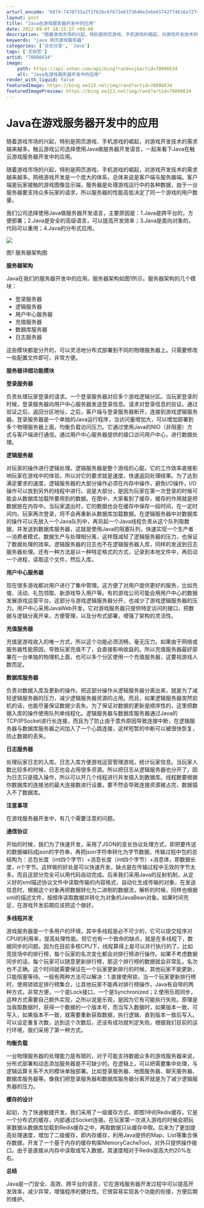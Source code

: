 ```yaml
---
arturl_encode: "6874:7470733a2f2f626c6f672e6373646e2e6e65742f74616e7274:2f61727469636c652f64657461696c732f3738303836363334"
layout: post
title: "Java在游戏服务器开发中的应用"
date: 2022-09-07 18:15:57 +08:00
description: "随着游戏市场的兴起，特别是网页游戏、手机游戏的崛起，对游戏开发技术的需求越来越多。触云游戏公司选择使"
keywords: "java 网页游戏服务器"
categories: ['日志分享', 'Java']
tags: ['无标签']
artid: "78086634"
image:
    path: https://api.vvhan.com/api/bing?rand=sj&artid=78086634
    alt: "Java在游戏服务器开发中的应用"
render_with_liquid: false
featuredImage: https://bing.ee123.net/img/rand?artid=78086634
featuredImagePreview: https://bing.ee123.net/img/rand?artid=78086634
---
```


# Java在游戏服务器开发中的应用

随着游戏市场的兴起，特别是网页游戏、手机游戏的崛起，对游戏开发技术的需求越来越多。触云游戏公司选择使用Java做服务器开发语言，一起来看下Java在触云游戏服务器开发中的应用。

随着游戏市场的兴起，特别是网页游戏、手机游戏的崛起，对游戏开发技术的需求越来越多。网络游戏开发是一个庞大的体系，总体来说是客户端与服务器端。客户端是玩家接触的游戏图像显示端，服务器是处理游戏运行中的各种数据，由于一台服务器要支持众多玩家的请求，所以服务器的性能高低决定了同一个游戏的用户数量。

我们公司选择使用Java做服务器开发语言，主要原因是：1.Java是跨平台的，方便部署；2.Java是安全的高级语言，可以提高开发效率；3.Java是面向对象的，代码可以重用；4.Java的分布式应用。

![](http://img.ptcms.csdn.net/article/201505/20/555c3c80ed232.jpg)

图1 服务器架构图

**服务器架构**

Java在我们的服务器开发中的应用。服务器架构如图1所示。服务器架构的几个模块：

* 登录服务器
* 逻辑服务器
* 用户中心服务器
* 充值服务器
* 数据库服务器
* 日志服务器

这些模块都是分开的，可以灵活地分布式部署到不同的物理服务器上。只需要修改一些配置文件即可，非常方便。

**服务器详细功能模块**

**登录服务器**

负责处理玩家登录的请求。一个登录服务器对应多个游戏逻辑分区。当玩家登录的时候，登录服务器向用户中心服务器发送登录信息。请求对登录信息的验证。通过验证之后，返回分区地址，之后，客户端与登录服务器断开，连接到游戏逻辑服务器。登录服务器是一个单独的Java运行程序，当访问量增加大，可以增加部署到多个物理服务器上面，均衡负载访问压力。它通过使用Java的NIO（非阻塞）方式与客户端进行通信。通过用户中心服务器提供的接口访问用户中心，进行数据处理。

**逻辑服务器**

对玩家的操作进行逻辑处理。逻辑服务器是整个游戏的心脏。它的工作效率直接影响玩家在游戏中的体验，所以对它的要求就是速度，快速返回处理结果。为了达到满足要求的速度，逻辑服务器的大部分操作必须在内存中操作，避免I/O操作，I/O操作可以放到另外的线程中进行。说是大部分，是因为玩家在第一次登录的时候可能会从数据库加载所要用到的数据。在图中，大家看到了缓存，缓存的作用就是把数据放在内存中。当玩家退出时，它的数据也会在缓存中保存一段时间，在一定时间内，玩家再次登录，将不会再重新从数据库加载数据。在逻辑服务器中对数据库的操作可以先放入一个Java队列中，再另起一个Java线程负责从这个队列取数据，并发送到数据库服务器，这就是使用Java的阻塞队列，快速实现一个生产者—消费者模式，数据生产与处理相分离，这样既减轻了逻辑服务器的压力，也保证了数据处理的效率。逻辑服务器的日志也不在逻辑服务器入库，同样的发送到日志服务器处理。还有一种方法是以一种特定格式的方式，记录到本地文件中，再启动一个进程，读取这个文件，然后入库。

**用户中心服务器**

现在很多游戏都对用户进行了集中管理。这方便了对用户提供更好的服务，比如充值、活动、礼包领取、新游戏导入用户等。有的游戏公司可能会用用户中心的数据发展游戏运营平台。这部分与游戏逻辑服务器分开，也减少了游戏逻辑服务器的压力。用户中心采用JavaWeb开发，它对游戏服务器只提供特定访问的接口，把数据与逻辑分离开来，方便管理，以及分布式部署，增强了架构的灵活性。

**充值服务器**

充值是游戏收入的唯一方式，所以这个功能必须流畅，毫无压力。如果由于网络或服务器性能原因，导致玩家充值不了，会直接影响收益的。所以充值服务器最好部署在一台单独的物理机上面，也可以多个分区使用一个充值服务器，这要视游戏人数而定。

**数据库服务器**

负责对数据入库及更新的操作。把这部分操作从逻辑服务器分离出来，就是为了减轻逻辑服务器的压力，减少逻辑服务器资源的占用。而且，如果逻辑服务器突然宕机的话，也能尽量保证数据少丢失。为了保证对数据的更新是顺序性的，这里把数据入库的操作使用队列单线程化。逻辑服务器与数据库服务器通过Java的TCP/IPSocket进行长连接，而且为了防止由于意外原因导致连接中断，在逻辑服务器与数据库服务器之间加入了一个心跳连接，这样短暂的中断可以被很快恢复，防止数据的丢失。

**日志服务器**

处理玩家日志的入库。日志入库方便游戏运营管理游戏，统计玩家信息。当玩家人数比较多的时候，日志也会占用很多资源。所以把日志从逻辑服务器也分开了，因为日志只是插入操作，所以可以开几个线程进行并发插入到数据库。线程数要根据你数据库的连接池的最大连接数进行设置，要不然会导致连接资源被占完，数据插入不了数据库。

**注意事项**

在游戏服务器开发中，有几个需要注意的问题。

**通信协议**

开始的时候，我们为了快速开发，采用了JSON的变长协议处理方式，即把要传送的数据编码成json的字符串，再把json字符串转化为字节数据，传输过程中包的总结构为：总包长度（int四个字节）+消息长度（int四个字节）+消息体，即数据长度，n个字节。这样做的好处是可以快速开发，缺点是在传输过程中无效的字节太多。而且这部分完全可以用代码自动完成。后来我们采用Java的反射机制，从定义好的xml描述协议文件中读取传输的内容格式，自动化生成传输的对象，在发送信息时，根据这个对象再把数据转化为二进制的数据流，解析的时候，同样也根据xml的描述文件，按顺序读取数据并转化为对象的JavaBean对象。如果时间充足，在游戏开发前期应该把这个做好。

**多线程并发**

游戏服务器是一个多用户的环境，其中多线程是必不可少的，它可以提交程序对CPU的利用率，提高处理性能。但它也有一个致命的缺点，就是在多线程下，数据同步的问题。因为在目前多核CPU下，线程算得上是可以并行执行的了。比如竞技场中的排行榜，每个玩家的名次变化都会对排行榜进行操作。如果不考虑数据同步的话，每个玩家可以随意更新排行榜，那这个排行榜的数据就会非常乱，名次也不正确。这个时间就需要保证在一个玩家更新排行的时候，其他玩家不能更新，只能阻塞等待。一般有两种方法可以解决：1.直接使用锁，当一个玩家更新排行榜时，使用锁锁定排行榜集合，让其他玩家不能再对排行榜操作，Java有自带的两种方式，非常方便，一个是Lock接口，一个是Synchronized；2.使用乐观同步，这种方式需要自己额外实现，之所以说是乐观，是因为它有可能执行失败。原理是当我取数据时，获得一个数据的一个版本号，而当写入数据时，如果版本一致，可写入，如果版本不一致，就需要重新获取数据，执行逻辑，直到版本一致后写入。可以设定重复次数，达到这个次数后，还没有成功就判定失败。根据我们目前的运行环境，我们采用了第一种方式。

**均衡负载**

一台物理服务器的处理能力是有限的，对于可能支持数据众多的游戏服务器来说，分布式部署和动态添加服务器是不可缺少的。在逻辑上，可以把需要集中处理，与逻辑运算关系不大的模块单独部署。比如登录服务器、地图服务器、聊天服务器、数据库服务器等。像我们把登录服务器和数据库服务器分离开就是为了减少逻辑服务器的压力。

**缓存的设计**

起初，为了快速敏捷开发，我们采用了一级缓存方式，即图1中的Redis缓存，它是一个分布式的缓存，内部通过Socket连接。在玩家第一次进入游戏的时候会把玩家数据从数据库加载到Redis缓存之中，再取数据只从缓存中取。后来为了更加提高处理速度，增加了二级缓存，即内存缓存，利用Java提供的Map、List等集合保存数据，开发了一个基于内存的缓存构架MemoryCacheTool，对外只提供操作接口。由于是直接从内存中读取或写入数据，其速度相对于Redis提高大约20%左右。

**总结**

Java是一门安全、高效、跨平台的语言，它在游戏服务器开发过程中可以提高开发效率，减少异常，增强程序的健壮性。它很容易实现各个功能的衔接，方便后期的维护。